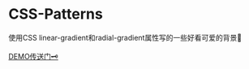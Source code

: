 # CSS-Patterns
使用CSS linear-gradient和radial-gradient属性写的一些好看可爱的背景🤩
<br></br>
[DEMO传送门🗝](https://codepen.io/miaamen/pen/YzXOVYV)
